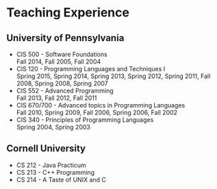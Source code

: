 Teaching Experience
===================
University of Pennsylvania
--------------------------
* CIS 500 - Software Foundations   
  Fall 2014, Fall 2005, Fall 2004
* CIS 120 - Programming Languages and Techniques I   
  Spring 2015, Spring 2014, Spring 2013, Spring 2012, Spring 2011, Fall 2008, Spring 2008, Spring 2007
* CIS 552 - Advanced Programming   
  Fall 2013, Fall 2012, Fall 2011
* CIS 670/700 - Advanced topics in Programming Languages   
  Fall 2010, Spring 2009, Fall 2006, Spring 2006, Fall 2002
* CIS 340 - Principles of Programming Languages   
  Spring 2004, Spring 2003

Cornell University
------------------
  * CS 212 - Java Practicum
  * CS 213 - C++ Programming
  * CS 214 - A Taste of UNIX and C
